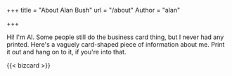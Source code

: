 +++
title = "About Alan Bush"
url = "/about"
Author = "alan"

+++

Hi! I'm Al.
Some people still do the business card thing, but I never had any printed. Here's a vaguely card-shaped piece of information about me. Print it out and hang on to it, if you're into that.

{{< bizcard >}}
